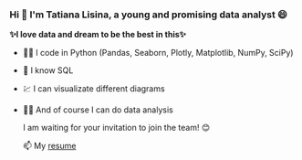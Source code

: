 ### Hi 👋 I'm Tatiana Lisina, a young and promising data analyst 😄
**✨I love data and dream to be the best in this✨** 

- 👨‍💻 I code in Python (Pandas, Seaborn, Plotly, Matplotlib, NumPy, SciPy)
- 💬 I know SQL
- 💹 I can visualizate different diagrams
- 💪🧠 And of course I can do data analysis

  I am waiting for your invitation to join the team! 😊

  📫 My [resume](https://hh.ru/resume/54995864ff0b25ccb60039ed1f646957626952)
